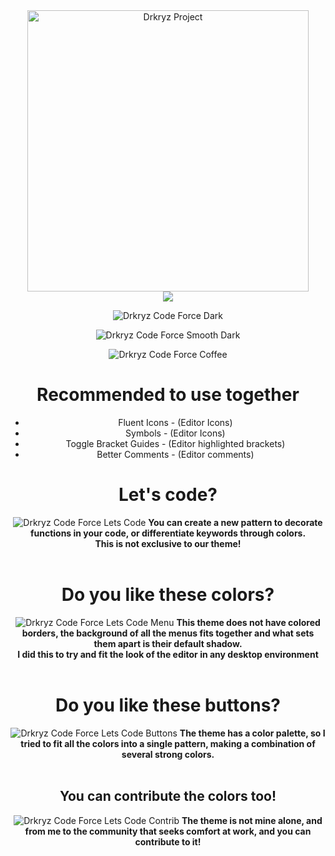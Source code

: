 <div align="center">
<img src="assets/banner.png" width="450" alt="Drkryz Project">
</div>

<div align="center">
<img src="assets/codeforcenew.png">
<div>

![Drkryz Code Force Dark](assets/codeforce_theme_dark.png)

![Drkryz Code Force Smooth Dark](assets/codeforce_theme_smooth_dark.png)

![Drkryz Code Force Coffee](assets/codeforce_theme_coffee.png)

# Recommended to use together

- Fluent Icons - (Editor Icons)
- Symbols - (Editor Icons)
- Toggle Bracket Guides - (Editor highlighted brackets)
- Better Comments - (Editor comments)

# Let's code?

![Drkryz Code Force Lets Code](assets/go_to_code.png)
**You can create a new pattern to decorate functions in your code, or differentiate keywords through colors.** <br>
**This is not exclusive to our theme!**
<br><br>

# Do you like these colors?

![Drkryz Code Force Lets Code Menu](assets/go_to_code_menu.png)
**This theme does not have colored borders, the background of all the menus fits together and what sets them apart is their default shadow.** <br>
**I did this to try and fit the look of the editor in any desktop environment**
<br><br>

# Do you like these buttons?

![Drkryz Code Force Lets Code Buttons](assets/go_to_code_buttons.png)
**The theme has a color palette, so I tried to fit all the colors into a single pattern, making a combination of several strong colors.**
<br><br>

## You can contribute the colors too!

![Drkryz Code Force Lets Code Contrib](assets/go_to_code_contribute.png)
**The theme is not mine alone, and from me to the community that seeks comfort at work, and you can contribute to it!**
